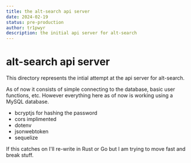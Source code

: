 ```yaml
---
title: the alt-search api server
date: 2024-02-19
status: pre-production
author: tr1pwyr
description: the initial api server for alt-search
---
```


# alt-search api server

This directory represents the intial attempt at the api server for alt-search.

As of now it consists of simple connecting to the database, basic user functions, etc. However everything here as of now is working using a MySQL database.

- bcryptjs for hashing the password
- cors implimented
- dotenv
- jsonwebtoken
- sequelize

If this catches on I'll re-write in Rust or Go but I am trying to move fast and break stuff.